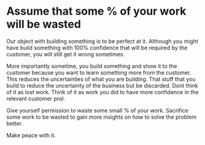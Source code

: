 # Assume that some % of your work will be wasted

Our object with building something is to be perfect at it. Although you might have build something with 100% confidence that will be required by the customer, you will still get it wrong sometimes.

More importantly sometime, you build something and show it to the customer because you want to learn something more from the customer. This reduces the uncertainties of what you are building. That stuff that you build to reduce the uncertainty of the business but be discarded. Dont think of it as lost work. Think of it as work you did to have more confidence in the relevant customer prol.

Give yourself permission to waste some small % of your work. Sacrifice some work to be wasted to gain more insights on how to solve the problem better.

Make peace with it. 